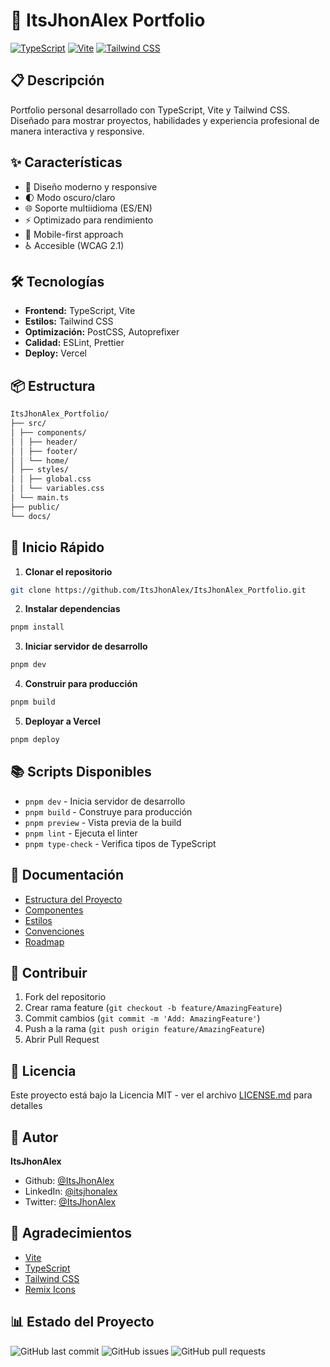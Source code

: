 # 🚀 ItsJhonAlex Portfolio

[![TypeScript](https://img.shields.io/badge/TypeScript-007ACC?style=for-the-badge&logo=typescript&logoColor=white)](https://www.typescriptlang.org/)
[![Vite](https://img.shields.io/badge/Vite-646CFF?style=for-the-badge&logo=vite&logoColor=white)](https://vitejs.dev/)
[![Tailwind CSS](https://img.shields.io/badge/Tailwind_CSS-38B2AC?style=for-the-badge&logo=tailwind-css&logoColor=white)](https://tailwindcss.com/)

## 📋 Descripción

Portfolio personal desarrollado con TypeScript, Vite y Tailwind CSS. Diseñado para mostrar proyectos, habilidades y experiencia profesional de manera interactiva y responsive.

## ✨ Características

- 🎨 Diseño moderno y responsive
- 🌓 Modo oscuro/claro
- 🌐 Soporte multiidioma (ES/EN)
- ⚡ Optimizado para rendimiento
- 📱 Mobile-first approach
- ♿ Accesible (WCAG 2.1)

## 🛠️ Tecnologías

- **Frontend:** TypeScript, Vite
- **Estilos:** Tailwind CSS
- **Optimización:** PostCSS, Autoprefixer
- **Calidad:** ESLint, Prettier
- **Deploy:** Vercel

## 📦 Estructura

```bash
ItsJhonAlex_Portfolio/
├── src/
│ ├── components/
│ │ ├── header/
│ │ ├── footer/
│ │ └── home/
│ ├── styles/
│ │ ├── global.css
│ │ └── variables.css
│ └── main.ts
├── public/
└── docs/
```


## 🚀 Inicio Rápido

1. **Clonar el repositorio**

```bash
git clone https://github.com/ItsJhonAlex/ItsJhonAlex_Portfolio.git
```

2. **Instalar dependencias**

```bash
pnpm install
```

3. **Iniciar servidor de desarrollo**

```bash
pnpm dev
```

4. **Construir para producción**

```bash
pnpm build
```

5. **Deployar a Vercel**

```bash
pnpm deploy
```


## 📚 Scripts Disponibles

- `pnpm dev` - Inicia servidor de desarrollo
- `pnpm build` - Construye para producción
- `pnpm preview` - Vista previa de la build
- `pnpm lint` - Ejecuta el linter
- `pnpm type-check` - Verifica tipos de TypeScript

## 📖 Documentación

- [Estructura del Proyecto](docs/ESTRUCTURA.md)
- [Componentes](docs/COMPONENTES.md)
- [Estilos](docs/ESTILOS.md)
- [Convenciones](docs/CONVENCIONES.md)
- [Roadmap](ROADMAP.md)

## 🤝 Contribuir

1. Fork del repositorio
2. Crear rama feature (`git checkout -b feature/AmazingFeature`)
3. Commit cambios (`git commit -m 'Add: AmazingFeature'`)
4. Push a la rama (`git push origin feature/AmazingFeature`)
5. Abrir Pull Request

## 📄 Licencia

Este proyecto está bajo la Licencia MIT - ver el archivo [LICENSE.md](LICENSE.md) para detalles

## 👤 Autor

**ItsJhonAlex**
- Github: [@ItsJhonAlex](https://github.com/ItsJhonAlex)
- LinkedIn: [@itsjhonalex](https://linkedin.com/in/itsjhonalex)
- Twitter: [@ItsJhonAlex](https://twitter.com/ItsJhonAlex)

## 🙏 Agradecimientos

- [Vite](https://vitejs.dev/)
- [TypeScript](https://www.typescriptlang.org/)
- [Tailwind CSS](https://tailwindcss.com/)
- [Remix Icons](https://remixicon.com/)

## 📊 Estado del Proyecto

![GitHub last commit](https://img.shields.io/github/last-commit/ItsJhonAlex/portfolio)
![GitHub issues](https://img.shields.io/github/issues/ItsJhonAlex/portfolio)
![GitHub pull requests](https://img.shields.io/github/issues-pr/ItsJhonAlex/portfolio)
